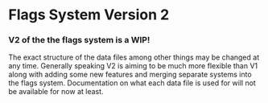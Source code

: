 # Flags System Version 2

### V2 of the the flags system is a WIP!

The exact structure of the data files among other things may be changed at any time. Generally speaking V2 is aiming to be much more flexible than V1 along with adding some new features and merging separate systems into the flags system. Documentation on what each data file is used for will not be available for now at least.